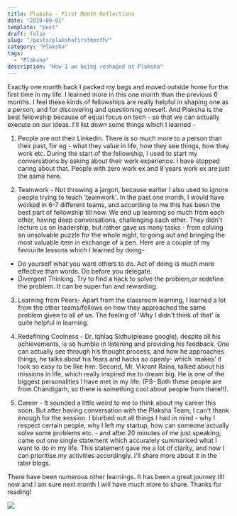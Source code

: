 ```yaml
---
title: Plaksha - First Month Reflections
date: "2019-09-01"
template: "post"
draft: false
slug: "/posts/plakshafirstmonth/"
category: "Plaksha"
tags:
  - "Plaksha"
description: "How I am being reshaped at Plaksha"
---
```


Exactly one month back I packed my bags and moved outside home for the first time in my life. I learned more in this one month than the previous 6 months. I feel these kinds of fellowships are really helpful in shaping one as a person, and for discovering and questioning oneself. And Plaksha is the best fellowship because of equal focus on tech - so that we can actually execute on our ideas. I'll list down some things which I learned - 

1. People are not their Linkedin. There is so much more to a person than their past, for eg - what they value in life, how they see things, how they work etc. During the start of the fellowship, I used to start my conversations by asking about their work experience. I have stopped caring about that. People with zero work ex and 8 years work ex are just the same here. 

2. Teamwork - Not throwing a jargon, because earlier I also used to ignore people trying to teach 'teamwork'. In the past one month, I would have worked in 6-7 different teams, and according to me this has been the best part of fellowship till now. We end up learning so much from each other, having deep conversations, challenging each other. They didn't lecture us on leadership, but rather gave us many tasks - from solving an unsolvable puzzle for the whole night, to going out and bringing the most valuable item in exchange of a pen. Here are a couple of my favourite lessons which I learned by doing- 

  - Do yourself what you want others to do. Act of doing is much more effective than words. Do before you delegate. 
  - Divergent Thinking. Try to find a hack to solve the problem,or redefine the problem. It can be super fun and rewarding.

3. Learning from Peers- Apart from the classroom learning, I learned a lot from the other teams/fellows on how they approached the same problem given to all of us. The feeling of 'Why I didn't think of that' is quite helpful in learning.

4. Redefining Coolness - Dr. Iqhlaq Sidhu(please google), despite all his achievements, is so humble in listening and providing his feedback. One can actually see through his thought process, and how he approaches things, he talks about his fears and hacks so openly- which 'makes' it look so easy to be like him. Second, Mr. Vikrant Raina, talked about his missions in life, which really inspired me to dream big. He is one of the biggest personalities I have met in my life. (PS- Both these people are from Chandigarh, so there is something cool about people from there!!).

5. Career - It sounded a little weird to me to think about my career this soon. But after having conversation with the Plaksha Team, I can't thank enough for the session. I blurbed out all things I had in mind - why I respect certain people, why I left my startup, how can someone actually solve some problems etc. - and after 20 minutes of me just speaking, came out one single statement which accurately summarised what I want to do in my life. This statement gave me a lot of clarity, and now I can prioritise my activities accordingly. I'll share more about it in the later blogs.

There have been numerous other learnings. It has been a great journey till now and I am sure next month I will have much more to share. Thanks for reading!


![](/media/plaksha1.jpg)
